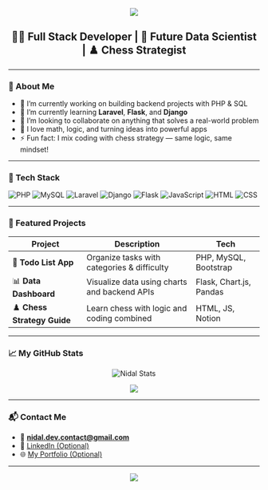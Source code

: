 <!-- Banner Image -->
<p align="center">
  <img src="https://capsule-render.vercel.app/api?type=waving&color=0D1117&height=250&section=header&text=Hi%20I'm%20Nidal%20Hasnaoui!&fontSize=40&fontColor=#1c1f26&animation=fadeIn" />
</p>

<!-- Introduction -->
<h2 align="center">👨‍💻 Full Stack Developer | 🧠 Future Data Scientist | ♟️ Chess Strategist</h2>




---
### 🧠 About Me

- 🔭 I’m currently working on building backend projects with PHP & SQL  
- 🌱 I’m currently learning **Laravel**, **Flask**, and **Django**  
- 👯 I’m looking to collaborate on anything that solves a real-world problem  
- 🧠 I love math, logic, and turning ideas into powerful apps  
- ⚡ Fun fact: I mix coding with chess strategy — same logic, same mindset!

---

### 🚀 Tech Stack

![PHP](https://img.shields.io/badge/PHP-777BB4?style=for-the-badge&logo=php&logoColor=white)
![MySQL](https://img.shields.io/badge/MySQL-00000F?style=for-the-badge&logo=mysql&logoColor=white)
![Laravel](https://img.shields.io/badge/Laravel-E74430?style=for-the-badge&logo=laravel&logoColor=white)
![Django](https://img.shields.io/badge/Django-092E20?style=for-the-badge&logo=django&logoColor=white)
![Flask](https://img.shields.io/badge/Flask-000000?style=for-the-badge&logo=flask&logoColor=white)
![JavaScript](https://img.shields.io/badge/JavaScript-F7DF1E?style=for-the-badge&logo=javascript&logoColor=black)
![HTML](https://img.shields.io/badge/HTML-E34F26?style=for-the-badge&logo=html5&logoColor=white)
![CSS](https://img.shields.io/badge/CSS-1572B6?style=for-the-badge&logo=css3&logoColor=white)

---

### 📂 Featured Projects

| Project | Description | Tech |
|--------|-------------|------|
| 📝 **Todo List App** | Organize tasks with categories & difficulty | PHP, MySQL, Bootstrap |
| 📊 **Data Dashboard** | Visualize data using charts and backend APIs | Flask, Chart.js, Pandas |
| ♟️ **Chess Strategy Guide** | Learn chess with logic and coding combined | HTML, JS, Notion |

---

### 📈 My GitHub Stats

<p align="center">
  <img src="https://github-readme-stats.vercel.app/api?username=Nidal-Hasnaoui-zed&show_icons=true&theme=radical" alt="Nidal Stats" />
</p>

<p align="center">
  <img src="https://github-readme-stats.vercel.app/api/top-langs/?username=Nidal-Hasnaoui-zed&layout=compact&theme=radical" />
</p>


---

### 📬 Contact Me

- 📧 **nidal.dev.contact@gmail.com**  
- 💼 [LinkedIn (Optional)](https://www.linkedin.com)  
- 🌐 [My Portfolio (Optional)](https://your-portfolio-link.com)


---



<p align="center">
  <img src="https://capsule-render.vercel.app/api?type=waving&color=gradient&height=120&section=footer"/>
</p>
